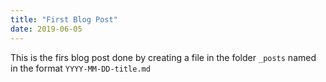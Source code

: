 ```yaml
---
title: "First Blog Post"
date: 2019-06-05
---
```

This is the firs blog post done by creating a file in the folder `_posts` named in the format `YYYY-MM-DD-title.md`

